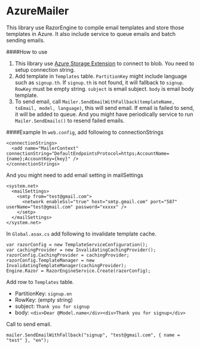 # AzureMailer
This library use RazorEngine to compile email templates and store those templates in Azure. It also include service to queue emails and batch sending emails.

####How to use
1. This library use [Azure Storage Extension](https://github.com/chaowlert/AzureStorageExtensions) to connect to blob.  You need to setup connection string.
2. Add template in `Templates` table. 
`PartitionKey` might include language such as `signup.th`. If `signup.th` is not found, it will fallback to `signup`. 
`RowKey` must be empty string. 
`subject` is email subject. 
`body` is email body template. 
3. To send email, call `Mailer.SendEmailWithFallback(templateName, toEmail, model, language)`, this will send email. If email is failed to send, it will be added to queue. And you might have periodically service to run `Mailer.SendEmails()` to resend failed emails.

####Example
In `web.config`, add following to connectionStrings
```
<connectionStrings>
  <add name="MailerContext" connectionString="DefaultEndpointsProtocol=https;AccountName={name};AccountKey={key}" />
</connectionStrings>
```
And you might need to add email setting in mailSettings
```
<system.net>
  <mailSettings>
    <smtp from="test@gmail.com">
      <network enableSsl="true" host="smtp.gmail.com" port="587" userName="test@gmail.com" password="xxxxx" />
    </smtp>
  </mailSettings>
</system.net>
```

In `Global.asax.cs` add following to invalidate template cache.
```
var razorConfig = new TemplateServiceConfiguration();
var cachingProvider = new InvalidatingCachingProvider();
razorConfig.CachingProvider = cachingProvider;
razorConfig.TemplateManager = new InvalidatingTemplateManager(cachingProvider);
Engine.Razor = RazorEngineService.Create(razorConfig);
```

Add row to `Templates` table.
- PartitionKey: `signup.en`
- RowKey: (empty string)
- subject: `Thank you for signup`
- body: `<div>Dear @Model.name</div><div>Thank you for signup</div>`

Call to send email.
```
mailer.SendEmailWithFallback("signup", "test@gmail.com", { name = "test" }, "en");
```
